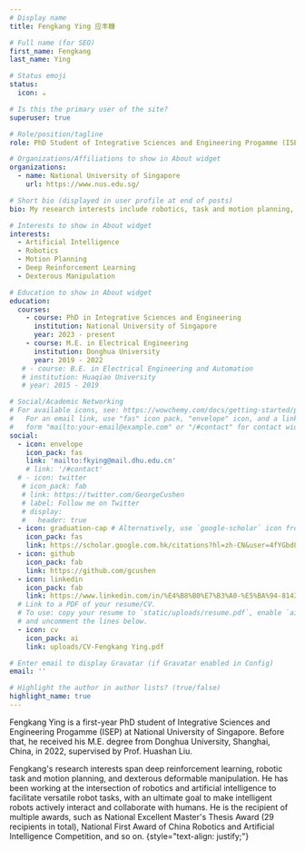 ```yaml
---
# Display name
title: Fengkang Ying 应丰糠

# Full name (for SEO)
first_name: Fengkang
last_name: Ying

# Status emoji
status:
  icon: ☕️

# Is this the primary user of the site?
superuser: true

# Role/position/tagline
role: PhD Student of Integrative Sciences and Engineering Progamme (ISEP)

# Organizations/Affiliations to show in About widget
organizations:
  - name: National University of Singapore
    url: https://www.nus.edu.sg/

# Short bio (displayed in user profile at end of posts)
bio: My research interests include robotics, task and motion planning, and deep reinforcement learning.

# Interests to show in About widget
interests:
  - Artificial Intelligence
  - Robotics
  - Motion Planning
  - Deep Reinforcement Learning
  - Dexterous Manipulation

# Education to show in About widget
education:
  courses:
    - course: PhD in Integrative Sciences and Engineering
      institution: National University of Singapore
      year: 2023 - present
    - course: M.E. in Electrical Engineering
      institution: Donghua University
      year: 2019 - 2022
   # - course: B.E. in Electrical Engineering and Automation
   # institution: Huaqiao University
   # year: 2015 - 2019

# Social/Academic Networking
# For available icons, see: https://wowchemy.com/docs/getting-started/page-builder/#icons
#   For an email link, use "fas" icon pack, "envelope" icon, and a link in the
#   form "mailto:your-email@example.com" or "/#contact" for contact widget.
social:
  - icon: envelope
    icon_pack: fas
    link: 'mailto:fkying@mail.dhu.edu.cn'
    # link: '/#contact'
  # - icon: twitter
   # icon_pack: fab
   # link: https://twitter.com/GeorgeCushen
   # label: Follow me on Twitter
   # display:
   #   header: true
  - icon: graduation-cap # Alternatively, use `google-scholar` icon from `ai` icon pack
    icon_pack: fas
    link: https://scholar.google.com.hk/citations?hl=zh-CN&user=4fYGbd8AAAAJ
  - icon: github
    icon_pack: fab
    link: https://github.com/gcushen
  - icon: linkedin
    icon_pack: fab
    link: https://www.linkedin.com/in/%E4%B8%B0%E7%B3%A0-%E5%BA%94-8143aa273/
  # Link to a PDF of your resume/CV.
  # To use: copy your resume to `static/uploads/resume.pdf`, enable `ai` icons in `params.yaml`,
  # and uncomment the lines below.
  - icon: cv
    icon_pack: ai
    link: uploads/CV-Fengkang Ying.pdf

# Enter email to display Gravatar (if Gravatar enabled in Config)
email: ''

# Highlight the author in author lists? (true/false)
highlight_name: true
---
```


Fengkang Ying is a first-year PhD student of Integrative Sciences and Engineering Progamme (ISEP) at National University of Singapore. Before that, he received his M.E. degree from Donghua University, Shanghai, China, in 2022, supervised by Prof. Huashan Liu.

Fengkang's research interests span deep reinforcement learning, robotic task and motion planning, and dexterous deformable manipulation. He has been working at the intersection of robotics and artificial intelligence to facilitate versatile robot tasks, with an ultimate goal to make intelligent robots actively interact and collaborate with humans. He is the recipient of multiple awards, such as National Excellent Master's Thesis Award (29 recipients in total), National First Award of China Robotics and Artificial Intelligence Competition, and so on.
{style="text-align: justify;"}
